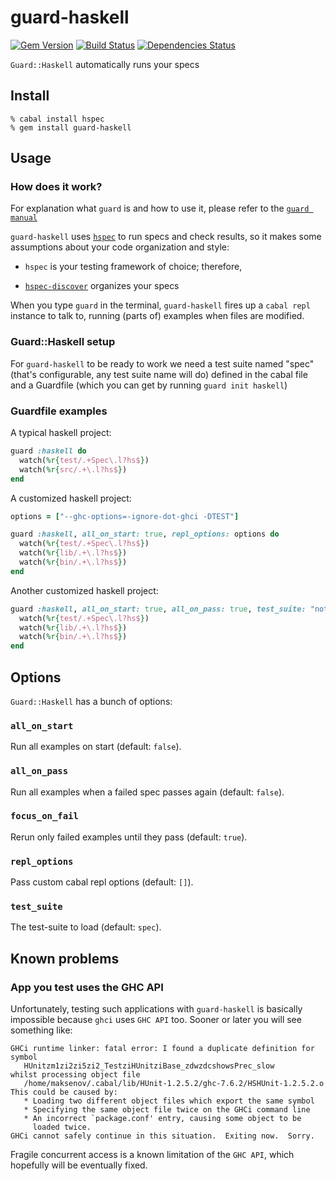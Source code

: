 guard-haskell
=============
[![Gem Version](https://badge.fury.io/rb/guard-haskell.png)](http://badge.fury.io/rb/guard-haskell)
[![Build Status](https://secure.travis-ci.org/supki/guard-haskell.png?branch=master)](http://travis-ci.org/supki/guard-haskell)
[![Dependencies Status](https://gemnasium.com/supki/guard-haskell.png)](https://gemnasium.com/supki/guard-haskell)


`Guard::Haskell` automatically runs your specs

Install
-------

```shell
% cabal install hspec
% gem install guard-haskell
```

Usage
-----

### How does it work?

For explanation what `guard` is and how to use it, please refer to the [`guard manual`][0]

`guard-haskell` uses [`hspec`][1] to run specs and check results, so it makes
some assumptions about your code organization and style:

  * `hspec` is your testing framework of choice; therefore,

  * [`hspec-discover`][2] organizes your specs

When you type `guard` in the terminal, `guard-haskell` fires up a `cabal repl` instance
to talk to, running (parts of) examples when files are modified.

### Guard::Haskell setup

For `guard-haskell` to be ready to work we need a test suite named "spec" (that's
configurable, any test suite name will do) defined in the cabal file and a Guardfile
(which you can get by running `guard init haskell`)

### Guardfile examples

A typical haskell project:

```ruby
guard :haskell do
  watch(%r{test/.+Spec\.l?hs$})
  watch(%r{src/.+\.l?hs$})
end
```

A customized haskell project:

```ruby
options = ["--ghc-options=-ignore-dot-ghci -DTEST"]

guard :haskell, all_on_start: true, repl_options: options do
  watch(%r{test/.+Spec\.l?hs$})
  watch(%r{lib/.+\.l?hs$})
  watch(%r{bin/.+\.l?hs$})
end
```

Another customized haskell project:

```ruby
guard :haskell, all_on_start: true, all_on_pass: true, test_suite: "not-spec" do
  watch(%r{test/.+Spec\.l?hs$})
  watch(%r{lib/.+\.l?hs$})
  watch(%r{bin/.+\.l?hs$})
end
```

Options
-------

`Guard::Haskell` has a bunch of options:

### `all_on_start`

Run all examples on start (default: `false`).

### `all_on_pass`

Run all examples when a failed spec passes again (default: `false`).

### `focus_on_fail`

Rerun only failed examples until they pass (default: `true`).

### `repl_options`

Pass custom cabal repl options (default: `[]`).

### `test_suite`

The test-suite to load (default: `spec`).

Known problems
--------------

### App you test uses the GHC API

Unfortunately, testing such applications with `guard-haskell` is basically impossible
because `ghci` uses `GHC API` too.  Sooner or later you will see something like:

```
GHCi runtime linker: fatal error: I found a duplicate definition for symbol
   HUnitzm1zi2zi5zi2_TestziHUnitziBase_zdwzdcshowsPrec_slow
whilst processing object file
   /home/maksenov/.cabal/lib/HUnit-1.2.5.2/ghc-7.6.2/HSHUnit-1.2.5.2.o
This could be caused by:
   * Loading two different object files which export the same symbol
   * Specifying the same object file twice on the GHCi command line
   * An incorrect `package.conf' entry, causing some object to be
     loaded twice.
GHCi cannot safely continue in this situation.  Exiting now.  Sorry.
```

Fragile concurrent access is a known limitation of the `GHC API`, which hopefully will be eventually fixed.

  [0]: https://github.com/guard/guard#readme
  [1]: http://hspec.github.io/
  [2]: http://hspec.github.io/hspec-discover.html
